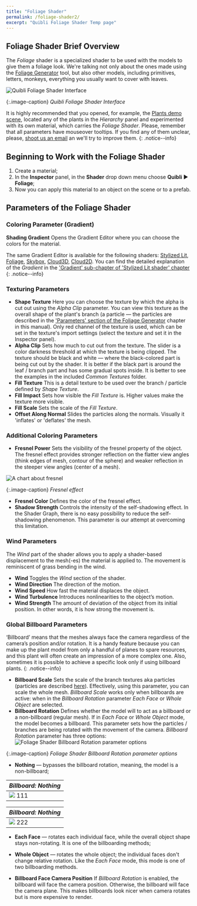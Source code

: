 ```yaml
---
title: "Foliage Shader"
permalink: /foliage-shader2/
excerpt: "Quibli Foliage Shader Temp page"
---
```



## Foliage Shader Brief Overview

The _Foliage_ shader is a specialized shader to be used with the models to give them a foliage look. We're talking not only about the ones made using the [Foliage Generator](../foliage-generator) tool, but also other models, including primitives, letters, monkeys, everything you usually want to cover with leaves.

![Quibli Foliage Shader Interface](../assets/images/manual_images/quibli_foliage_shader_interface.png)

{:.image-caption}
*Quibli Foliage Shader Interface*

It is highly recommended that you opened, for example, the [Plants demo scene](../demo-scenes/#plants-scene), located any of the plants in the _Hierarchy_ panel and experimented with its own material, which carries the _Foliage Shader_. Please, remember that all parameters have mouseover tooltips. If you find any of them unclear, please, [shoot us an email](../contact-details) an we'll try to improve them.
{: .notice--info}


## Beginning to Work with the Foliage Shader

  1. Create a material;
  1. In the **Inspector** panel, in the **Shader** drop down menu choose **Quibli** ▶︎ **Foliage**;
  1. Now you can apply this material to an object on the scene or to a prefab.

## Parameters of the Foliage Shader

### Coloring Parameter (Gradient)

**Shading Gradient** Opens the Gradient Editor where you can choose the colors for the material.

The same Gradient Editor is available for the following shaders: [Stylized Lit](../stylized-lit-shader), [Foliage](../foliage-shader), [Skybox](../skybox-shader), [Cloud3D](../cloud3d-shader), [Cloud2D](../cloud2d-shader). You can find the detailed explanation of the _Gradient_ in the ['Gradient' sub-chapter of 'Stylized Lit shader' chapter](../stylized-lit-shader/#gradient)  
{: .notice--info}

### Texturing Parameters

- **Shape Texture** Here you can choose the texture by which the alpha is cut out using the _Alpha Clip_ parameter. You can view this texture as the overall shape of the plant's branch (a particle — the particles are described in the ['Parameters' section of the Foliage Generator](../foliage-generator#parameters-of-the-foliage-generator) chapter in this manual). Only red channel of the texture is used, which can be set in the texture's import settings (select the texture and set it in the Inspector panel).
- **Alpha Clip**  Sets how much to cut out from the texture. The slider is a color darkness threshold at which the texture is being clipped. The texture should be black and white — where the black-colored part is being cut out by the shader. It is better if the black part is around the leaf / branch part and has some gradual spots inside. It is better to see the examples in the included _Common Textures_ folder.
- **Fill Texture** This is a detail texture to be used over the branch / particle defined by _Shape Texture_.
- **Fill Impact** Sets how visible the _Fill Texture_ is. Higher values make the texture more visible.
- **Fill Scale** Sets the scale of the _Fill Texture_.
- **Offset Along Normal** Slides the particles along the normals. Visually it 'inflates' or 'deflates' the mesh.

### Additional Coloring Parameters

- **Fresnel Power** Sets the visibility of the fresnel property of the object. The fresnel effect provides stronger reflection on the flatter view angles (think edges of mesh, contour of the sphere) and weaker reflection in the steeper view angles (center of a mesh).

![A chart about fresnel](../assets/images/manual_images/fresnel_chart.png)

{:.image-caption}
*Fresnel effect*

- **Fresnel Color** Defines the color of the fresnel effect.
- **Shadow Strength** Controls the intensity of the self-shadowing effect. In the Shader Graph, there is no easy possibility to reduce the self-shadowing phenomenon. This parameter is our attempt at overcoming this limitation. 

### Wind Parameters

The _Wind_ part of the shader allows you to apply a shader-based displacement to the mesh(-es) the material is applied to. The movement is reminiscent of grass bending in the wind.

- **Wind** Toggles the _Wind_ section of the shader.
- **Wind Direction** The direction of the motion.
- **Wind Speed** How fast the material displaces the object.
- **Wind Turbulence** Introduces nonlinearities to the object’s motion.
- **Wind Strength** The amount of deviation of the object from its initial position. In other words, it is how strong the movement is.

### Global Billboard Parameters

‘Billboard’ means that the meshes always face the camera regardless of the camera’s position and/or rotation. It is a handy feature because you can make up the plant model from only a handful of planes to spare resources, and this plant will often create an impression of a more complex one. Also, sometimes it is possible to achieve a specific look only if using billboard plants.
{: .notice--info}

- **Billboard Scale** Sets the scale of the branch textures aka particles (particles are described [here](../foliage-generator#parameters-of-the-foliage-generator)). Effectively, using this parameter, you can scale the whole mesh. _Billboard Scale_ works only when billboards are active: when in the _Billboard Rotation_ parameter _Each Face_ or _Whole Object_ are selected.
- **Billboard Rotation** Defines whether the model will to act as a billboard or a non-billboard (regular mesh). If in _Each Face_ or _Whole Object_ mode, the model becomes a billboard. This parameter sets how the particles / branches are being rotated with the movement of the camera. _Billboard Rotation_ parameter has three options:  
![Foliage Shader Billboard Rotation parameter options](../assets/images/manual_images/quibli_foliage_shader_billboard_rotation_options.png)

{:.image-caption}
*Foliage Shader Billboard Rotation parameter options*
  * **Nothing** — bypasses the billboard rotation, meaning, the model is a non-billboard;  

| *Billboard: Nothing* |
| --- |
| ![](../assets/images/manual_images/billboard_nothing.gif) 111|

|*Billboard: Nothing*|
|---|
|![](../assets/images/manual_images/billboard_nothing.gif) 222|


  * **Each Face** — rotates each individual face, while the overall object shape stays non-rotating. It is one of the billboarding methods;  


  * **Whole Object** — rotates the whole object; the individual faces don't change relative rotation. Like the _Each Face_ mode, this mode is one of two billboarding methods.  


- **Billboard Face Camera Position** If _Billboard Rotation_ is enabled, the billboard will face the camera position. Otherwise, the billboard will face the camera plane. This makes billboards look nicer when camera rotates but is more expensive to render.

